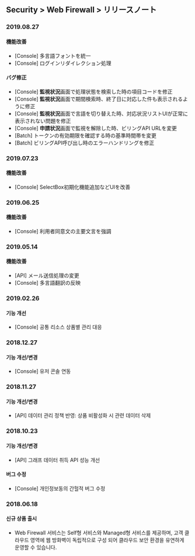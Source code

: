 ## Security > Web Firewall > リリースノート

### 2019.08.27

#### 機能改善
* [Console] 多言語フォントを統一
* [Console] ログインリダイレクション処理

#### バグ修正
* [Console] **監視状況**画面で処理状態を検索した時の項目コードを修正
* [Console] **監視状況**画面で期間検索時、終了日に対応した件も表示されるように修正
* [Console] **監視状況**画面で言語を切り替えた時、対応状況リストUIが正常に表示されない問題を修正
* [Console] **申請状況**画面で監視を解除した時、ビリングAPI URLを変更
* [Batch] トークンの有効期限を確認する時の基準時間帯を変更
* [Batch] ビリングAPI呼び出し時のエラーハンドリングを修正


### 2019.07.23

#### 機能改善
* [Console] SelectBox初期化機能追加などUIを改善


### 2019.06.25

#### 機能改善
* [Console] 利用者同意文の主要文言を強調


### 2019.05.14

#### 機能改善
* [API] メール送信処理の変更
* [Console] 多言語翻訳の反映


### 2019.02.26

#### 기능 개선
* [Console] 공통 리소스 상품별 관리 대응


### 2018.12.27

#### 기능 개선/변경
* [Console] 유저 콘솔 연동


### 2018.11.27

#### 기능 개선/변경
* [API] 데이터 관리 정책 반영: 상품 비활성화 시 관련 데이터 삭제


### 2018.10.23

#### 기능 개선/변경
* [API] 그래프 데이터 취득 API 성능 개선

#### 버그 수정
* [Console] 개인정보동의 간헐적 버그 수정


### 2018.06.18

#### 신규 상품 출시

* Web Firewall 서비스는 Self형 서비스와 Managed형 서비스를 제공하며, 고객 클라우드 영역에 웹 방화벽이 독립적으로 구성 되어 클라우드 보안 환경을 유연하게 운영할 수 있습니다.
